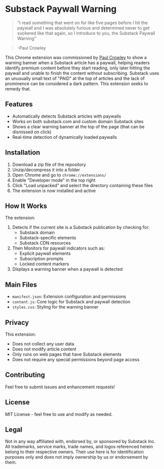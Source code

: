 # Substack Paywall Warning

> "I read something that went on for like five pages before I hit the paywall and I was absolutely furious and determined never to get suckered like that again, so I introduce to you, the Substack Paywall Warning" 

> -Paul Crowley

This Chrome extension was commissioned by [Paul Crowley](
https://ciphergoth.org) to show a warning banner when a Substack article has a paywall, helping readers identify premium content before they start reading, only later hitting the paywall and unable to finish the content without subscribing. Substack uses an unusually small text of "PAID" at the top of articles and the lack of prominence can be considered a dark pattern. This extension seeks to remedy that.

## Features

- Automatically detects Substack articles with paywalls
- Works on both substack.com and custom domain Substack sites
- Shows a clear warning banner at the top of the page (that can be dismissed on click)
- Real-time detection of dynamically loaded paywalls

## Installation

1. Download a zip file of the repository
2. Unzip/decompress it into a folder
3. Open Chrome and go to `chrome://extensions/`
4. Enable "Developer mode" in the top right
5. Click "Load unpacked" and select the directory containing these files
6. The extension is now installed and active

## How It Works

The extension:
1. Detects if the current site is a Substack publication by checking for:
   - Substack domain
   - Substack-specific elements
   - Substack CDN resources
2. Then Monitors for paywall indicators such as:
   - Explicit paywall elements
   - Subscription prompts
   - Locked content markers
3. Displays a warning banner when a paywall is detected

## Main Files

- `manifest.json`: Extension configuration and permissions
- `content.js`: Core logic for Substack and paywall detection
- `styles.css`: Styling for the warning banner

## Privacy

This extension:
- Does not collect any user data
- Does not modify article content
- Only runs on web pages that have Substack elements
- Does not require any special permissions beyond page access

## Contributing

Feel free to submit issues and enhancement requests!

## License

MIT License - feel free to use and modify as needed.

## Legal

Not in any way affiliated with, endorsed by, or sponsored by Substack Inc. All trademarks, service marks, trade names, and logos referenced herein belong to their respective owners. Their use here is for identification purposes only and does not imply ownership by us or endorsement by them.

